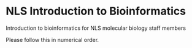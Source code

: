 # NLS Introduction to Bioinformatics

Introduction to bioinformatics for NLS molecular biology staff members

Please follow this in numerical order.
